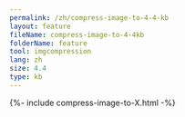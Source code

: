```yaml
---
permalink: /zh/compress-image-to-4-4-kb
layout: feature
fileName: compress-image-to-4-4kb
folderName: feature
tool: imgcompression
lang: zh
size: 4.4
type: kb
---
```


{%- include compress-image-to-X.html -%}
